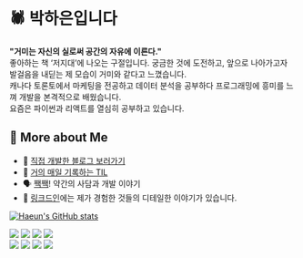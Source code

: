# 🕷 박하은입니다
**"거미는 자신의 실로써 공간의 자유에 이른다."**   
좋아하는 책 ‘저지대’에 나오는 구절입니다. 궁금한 것에 도전하고, 앞으로 나아가고자 발걸음을 내딛는 제 모습이 거미와 같다고 느꼈습니다.   
캐나다 토론토에서 마케팅을 전공하고 데이터 분석을 공부하다 프로그래밍에 흥미를 느껴 개발을 본격적으로 배웠습니다.  
요즘은 파이썬과 리액트를 열심히 공부하고 있습니다.


## 👀 More about Me 
- 📕 [직접 개발한 블로그 보러가기](https://pullingoff.github.io)
- 💾 [거의 매일 기록하는 TIL ](https://pullingoff.github.io/vue-til)
- 🗣 [짹짹](https://twitter.com/devpullingoff)! 약간의 사담과 개발 이야기
- 📂 [링크드인](https://www.linkedin.com/in/hailey-park/)에는 제가 경험한 것들의 디테일한 이야기가 있습니다.  


[![Haeun's GitHub stats](https://github-readme-stats.vercel.app/api?username=pullingoff)](https://github.com/anuraghazra/github-readme-stats)

<p>
  <span>
    <span>
      <img src="https://img.shields.io/badge/React-20232A?style=flat&logo=React&logoColor=61DAFB"/>
    </span>
    <span>
      <img src="https://img.shields.io/badge/TypeScript-3178C6?style=flat&logo=TypeScript&logoColor=white"/>
    </span>
    <span>
      <img src="https://img.shields.io/badge/JavaScript-F7DF1E?style=flat&logo=JavaScript&logoColor=black"/>
    </span>
    <span>
      <img src="https://img.shields.io/badge/Python-important?style=flat&logo=Python&logoColor=black"/>
    </span>
  </span>
  <br>
  <span>
    <span>
      <img src="https://img.shields.io/badge/SASS-CC6699?style=flat&logo=Sass&logoColor=white"/>
    </span>
    <span>
      <img src="https://img.shields.io/badge/StyledComponent-9cf?style=flat&logo=styled%2Dcomponents&logoColor=white"/>
    </span>
    <span>
      <img src="https://img.shields.io/badge/HTML-E34F26?style=flat&logo=HTML5&logoColor=white"/>
    </span>
    <span>
      <img src="https://img.shields.io/badge/CSS-1572B6?style=flat&logo=css3&logoColor=white"/>
    </span>
  </span>
</p>
